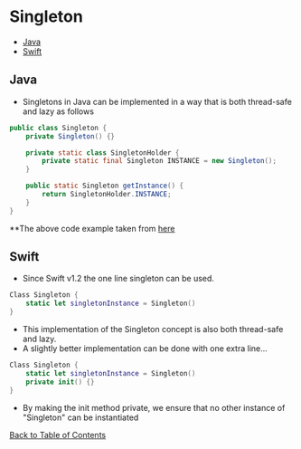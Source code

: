 # Singleton
    
* [Java](#java)
* [Swift](#swift)

## Java
*  Singletons in Java can be implemented in a way that is both thread-safe and lazy as follows

```java
public class Singleton {
    private Singleton() {}

    private static class SingletonHolder {
        private static final Singleton INSTANCE = new Singleton();
    }

    public static Singleton getInstance() {
        return SingletonHolder.INSTANCE;
    }
}
```
**The above code example taken from [here](https://sourcemaking.com/design_patterns/singleton/java/1)


## Swift
* Since Swift v1.2 the one line singleton can be used. 

```swift
Class Singleton {
    static let singletonInstance = Singleton()
}
```
* This implementation of the Singleton concept is also both thread-safe and lazy.
* A slightly better implementation can be done with one extra line...
```swift
Class Singleton {
    static let singletonInstance = Singleton()
    private init() {}
}
```
* By making the init method private, we ensure that no other instance of "Singleton" can be instantiated

[Back to Table of Contents](README.md)